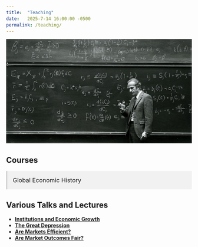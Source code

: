 ```yaml
---
title:  "Teaching"
date:   2025-7-14 16:00:00 -0500
permalink: /teaching/
---
```


![Becker](/assets/images/Becker.jpg)

## Courses

<details class="accordion">
  <summary>Global Economic History</summary>
  
  This set of lecture notes is the backbone of an undergraduate course on Global Economic History. I will link to the slidedecks as I develop the material.
  
<ul class="no-bullets">
  <li>Lecture 1: The Malthusian Economy</li>
  <li>Lecture 2: Violence and Social Orders</li>
  <li>Lecture 3: The Neolithic Revolution</li>
  <li>Lecture 4: The Origins of the State</li>
  <li>Lecture 5: Ancient Empires</li>
  <li>Lecture 6: Classical Greece</li>
  <li>Lecture 7: Ancient Rome</li>
  <li>Lecture 8: Ancient and Medieval China</li>
  <li>Lecture 9: The Islamic World</li>
  <li>Lecture 10: The Commercial Revolution</li>
  <li>Lecture 11: Feudal Political Economy</li>
  <li>Lecture 12: The Printing Press</li>
  <li>Lecture 13: The Protestant Reformation</li>
  <li>Lecture 14: The Rise of the Modern Nation-State</li>
  <li>Lecture 15: The Development of Representative Institutions</li>
  <li>Lecture 16: The Dutch Golden Age</li>
  <li>Lecture 17: The Origins of Political Liberalism</li>
  <li>Lecture 18: The British Industrial Revolution</li>
  <li>Lecture 19: Catching Up, Falling Behind</li>
  <li>Lecture 20: Life and Death in the People's Republics</li>
  <li>Lecture 21: America in the Twentieth Century</li>
</ul>


</details>

## Various Talks and Lectures

- [**Institutions and Economic Growth**](/assets/documents/UR_Institutions_Growth.pdf)  
- [**The Great Depression**](/assets/documents/GreatDepression.pdf)
- [**Are Markets Efficient?**](/assets/documents/MC_5_Efficiency.pdf)
- [**Are Market Outcomes Fair?**](/assets/documents/MC_4_Inequality.pdf)

<style>
  details.accordion {
    margin-top: 10px;
    background-color: #f1f1f1;
    border: none;
    border-left: 3px solid #ccc;
    padding: 0;
    font-size: 16px;
  }

  details.accordion[open] {
    background-color: #fafafa;
  }

  details.accordion summary {
    cursor: pointer;
    padding: 15px;
    font-size: 16px;
    list-style: none;
  }

  details.accordion summary::-webkit-details-marker {
    display: none;
  }

  details.accordion > *:not(summary) {
    padding: 0 15px 15px;
  }

  details.accordion a {
    color: #336699;
    text-decoration: none;
  }

  details.accordion a:hover {
    text-decoration: underline;
  }
  
 .no-bullets {
    list-style-type: none;
    padding-left: 0;
    margin-left: 0;
    font-size: 16px;
  }

</style>
